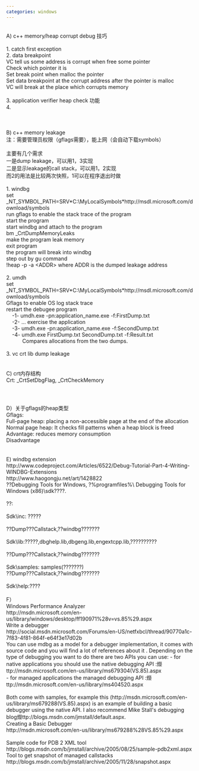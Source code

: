 ```yaml
---
categories: windows
---
```

<p><br />A) c++ memory/heap corrupt debug 技巧<br /><br />1. catch first exception<br />2. data breakpoint<br />VC tell us some address is corrupt when free some pointer<br />Check which pointer it is<br />Set break point when malloc the pointer<br />Set data breakpoint at the corrupt address after the pointer is malloc<br />VC will break at the place which corrupts memory<br /><br />3. application verifier heap check 功能<br />4. <br /><br /><br /><br />B) c++ memory leakage<br />注：需要管理员权限（gflags需要），能上网（会自动下载symbols）<br /><br />主要有几个需求<br />一是dump leakage，可以用1，3实现<br />二是显示leakage的call stack，可以用1，2实现<br />而2的用法是比较两次快照，1可以在程序退出时做<br /><br />1. windbg<br />set _NT_SYMBOL_PATH=SRV*C:\MyLocalSymbols*http://msdl.microsoft.com/download/symbols<br />run gflags to enable the stack trace of the program<br />start the program <br />start windbg and attach to the program<br />bm _CrtDumpMemoryLeaks<br />make the program leak memory<br />exit program<br />the program will break into windbg<br />step out by gu command<br />!heap -p -a &lt;ADDR&gt; where ADDR is the dumped leakage address<br /><br />2. umdh<br />set _NT_SYMBOL_PATH=SRV*C:\MyLocalSymbols*http://msdl.microsoft.com/download/symbols<br />Gflags to enable OS log stack trace<br />restart the debugee program<br />&nbsp;&nbsp;&nbsp; -1- umdh.exe -pn:application_name.exe -f:FirstDump.txt<br />&nbsp;&nbsp;&nbsp; -2- ... exercise the application<br />&nbsp;&nbsp;&nbsp; -3- umdh.exe -pn:application_name.exe -f:SecondDump.txt<br />&nbsp;&nbsp;&nbsp; -4- umdh.exe FirstDump.txt SecondDump.txt -f:Result.txt<br />&nbsp;&nbsp;&nbsp;&nbsp;&nbsp;&nbsp;&nbsp;&nbsp;&nbsp;&nbsp; Compares allocations from the two dumps.<br /><br />3. vc crt lib dump leakage<br /><br /><br />C) crt内存结构<br />Crt: _CrtSetDbgFlag, _CrtCheckMemory</p>
<p><img src="http://images.cnitblog.com/blog/23777/201307/02210459-4c337f29b6d645f38ed1b538b90e625c.jpg" alt="" /></p>
<p><img src="http://images.cnitblog.com/blog/23777/201307/02210517-9832a93aa4a14926890c742d710e923e.jpg" alt="" /></p>
<p><img src="http://images.cnitblog.com/blog/23777/201307/02210529-50c5122b19974ab4a9787018e6443d6d.jpg" alt="" /></p>
<p>D）关于gflags的heap类型<br />Gflags:<br />Full-page heap: placing a non-accessible page at the end of the allocation<br />Normal page heap: It checks fill patterns when a heap block is freed <br />Advantage: reduces memory consumption <br />Disadvantage <br /><br /><br />E) windbg extension<br />http://www.codeproject.com/Articles/6522/Debug-Tutorial-Part-4-Writing-WINDBG-Extensions<br />http://www.haogongju.net/art/1428822 <br />??Debugging Tools for Windows, ?%programfiles%\ Debugging Tools for Windows (x86)\sdk????.<br /><br />??:<br /><br />Sdk\inc: ?????<br /><br />??Dump???Callstack,??windbg???????<br /><br />Sdk\lib:?????,dbghelp.lib,dbgeng.lib,engextcpp.lib,??????????<br /><br />??Dump???Callstack,??windbg???????<br /><br />Sdk\samples: samples(???????)<br />??Dump???Callstack,??windbg???????<br /><br />Sdk\help:???? <br /><br />F）<br />Windows Performance Analyzer<br />http://msdn.microsoft.com/en-us/library/windows/desktop/ff190971%28v=vs.85%29.aspx<br />Write a debugger<br />http://social.msdn.microsoft.com/Forums/en-US/netfxbcl/thread/90770a1c-7f83-4f81-864f-e64f3e17d02b<br />You can use mdbg as a model for a debugger implementation, it comes with source code and you will find a lot of references about it . Depending on the type of debugging you want to do there are two APIs you can use: - for native applications you should use the native debugging API :爃ttp://msdn.microsoft.com/en-us/library/ms679304(VS.85).aspx<br />- for managed applications the managed debugging API :爃ttp://msdn.microsoft.com/en-us/library/ms404520.aspx<br /><br />Both come with samples, for example this (http://msdn.microsoft.com/en-us/library/ms679288(VS.85).aspx) is an example of building a basic debugger using the native API. I also recommend Mike Stall's debugging blog爃ttp://blogs.msdn.com/jmstall/default.aspx.<br />Creating a Basic Debugger<br />http://msdn.microsoft.com/en-us/library/ms679288%28VS.85%29.aspx<br /><br />Sample code for PDB 2 XML tool<br />http://blogs.msdn.com/b/jmstall/archive/2005/08/25/sample-pdb2xml.aspx<br />Tool to get snapshot of managed callstacks<br />http://blogs.msdn.com/b/jmstall/archive/2005/11/28/snapshot.aspx<br /><br /><br /><br /><br /></p>

